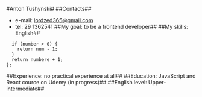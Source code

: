 #Anton Tushynski#
##Contacts##
* e-mail: lordzed365@gmail.com
* tel: 29 1362541
##My goal: to be a frontend developer##
##My skills: English##
```const func = (number) => {
  if (number > 0) {
    return num - 1;
  }
  return numbere + 1;
};
```
##Experience: no practical experience at all##
##Education: JavaScript and React cource on Udemy (in progress)##
##English level: Upper-intermediate##